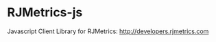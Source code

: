 RJMetrics-js
============

Javascript Client Library for RJMetrics: http://developers.rjmetrics.com
